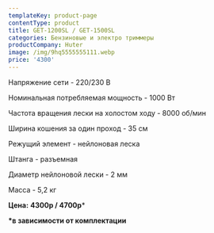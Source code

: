 ```yaml
---
templateKey: product-page
contentType: product
title: GET-1200SL / GET-1500SL
categories: Бензиновые и электро триммеры
productCompany: Huter
image: /img/9hq5555555111.webp
price: '4300'
---
```

Напряжение сети - 220/230 В

Номинальная потребляемая мощность - 1000 Вт

Частота вращения лески на холостом ходу - 8000 об/мин

Ширина кошения за один проход - 35 см

Режущий элемент - нейлоновая леска

Штанга - разъемная

Диаметр нейлоновой лески - 2 мм

Масса - 5,2 кг

**Цена:** **4300р / 4700р***

**\*в зависимости от комплектации**
